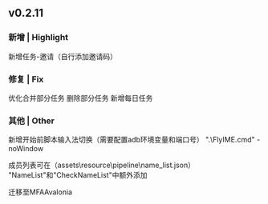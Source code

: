 ## v0.2.11
### 新增 | Highlight

新增任务-邀请（自行添加邀请码）

### 修复 | Fix

优化合并部分任务
删除部分任务
新增每日任务

### 其他 | Other

新增开始前脚本输入法切换（需要配置adb环境变量和端口号）
".\FlyIME.cmd" -noWindow

成员列表可在（assets\resource\pipeline\name_list.json）
"NameList"和"CheckNameList"中额外添加

迁移至MFAAvalonia
